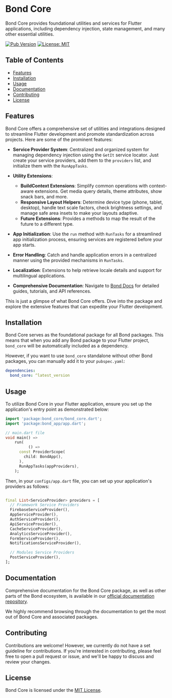 # Bond Core

Bond Core provides foundational utilities and services for Flutter applications, including dependency injection, state
management, and many other essential utilities.

[![Pub Version](https://img.shields.io/pub/v/bond_core)](https://pub.dev/packages/bond_core)
[![License: MIT](https://img.shields.io/badge/license-MIT-purple.svg)](https://opensource.org/licenses/MIT)

## Table of Contents

- [Features](#features)
- [Installation](#installation)
- [Usage](#usage)
- [Documentation](#documentation)
- [Contributing](#contributing)
- [License](#license)

## Features

Bond Core offers a comprehensive set of utilities and integrations designed to streamline Flutter development and promote standardization across projects. Here are some of the prominent features:

- **Service Provider System**: Centralized and organized system for managing dependency injection using the `GetIt` service locator. Just create your service providers, add them to the `providers` list, and initialize them with the `RunAppTasks`.

- **Utility Extensions**:
    - **BuildContext Extensions**: Simplify common operations with context-aware extensions. Get media query details, theme attributes, show snack bars, and more.
    - **Responsive Layout Helpers**: Determine device type (phone, tablet, desktop), handle text scale factors, check brightness settings, and manage safe area insets to make your layouts adaptive.
    - **Future Extensions**: Provides a methods to map the result of the future to a different type.

- **App Initialization**: Use the `run` method with `RunTasks` for a streamlined app initialization process, ensuring services are registered before your app starts.

- **Error Handling**: Catch and handle application errors in a centralized manner using the provided mechanisms in `RunTasks`.

- **Localization**: Extensions to help retrieve locale details and support for multilingual applications.

- **Comprehensive Documentation**: Navigate to [Bond Docs](https://github.com/onestudio-co/bond-docs) for detailed guides, tutorials, and API references.

This is just a glimpse of what Bond Core offers. Dive into the package and explore the extensive features that can expedite your Flutter development.


## Installation

Bond Core serves as the foundational package for all Bond packages. This means that when you add any Bond package to your Flutter project, `bond_core` will be automatically included as a dependency.

However, if you want to use `bond_core` standalone without other Bond packages, you can manually add it to your `pubspec.yaml`:

```yaml
dependencies:
  bond_core: ^latest_version
```

## Usage

To utilize Bond Core in your Flutter application, ensure you set up the application's entry point as demonstrated below:

```dart
import 'package:bond_core/bond_core.dart';
import 'package:bond_app/app.dart';

// main.dart file 
void main() =>
    run(
          () =>
      const ProviderScope(
        child: BondApp(),
      ),
      RunAppTasks(appProviders),
    );
```

Then, in your `configs/app.dart` file, you can set up your application's providers as follows:

```dart

final List<ServiceProvider> providers = [
  // Framework Service Providers
  FirebaseServiceProvider(),
  AppServiceProvider(),
  AuthServiceProvider(),
  ApiServiceProvider(),
  CacheServiceProvider(),
  AnalyticsServiceProvider(),
  FormServiceProvider(),
  NotificationsServiceProvider(),

  // Modules Service Providers
  PostServiceProvider(),
];
```

## Documentation

Comprehensive documentation for the Bond Core package, as well as other parts of the Bond ecosystem, is available in
our [official documentation repository](https://github.com/onestudio-co/bond-docs).

We highly recommend browsing through the documentation to get the most out of Bond Core and associated packages.

## Contributing

Contributions are welcome! However, we currently do not have a set guideline for contributions. If you're interested in
contributing, please feel free to open a pull request or issue, and we'll be happy to discuss and review your changes.

## License

Bond Core is licensed under the [MIT License](LICENSE).
